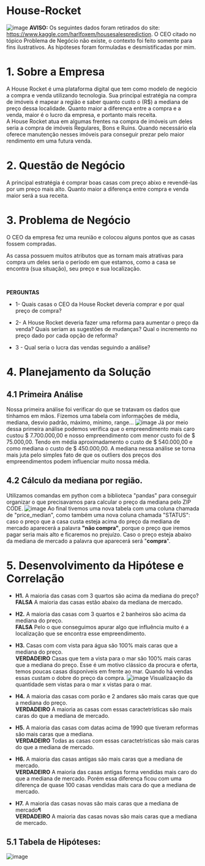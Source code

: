 # House-Rocket
![image](https://user-images.githubusercontent.com/94385953/148582727-3bca26ba-63e5-4869-9614-7273fe771316.png)
**AVISO:**  Os seguintes dados foram retirados do site:
<br> https://www.kaggle.com/harlfoxem/housesalesprediction. O CEO citado no tópico Problema de Negócio não existe, o contexto foi feito somente para fins ilustrativos. As hipóteses foram formuladas e desmistificadas por mim. 

# 1. Sobre a Empresa
A House Rocket é uma plataforma digital que tem como modelo de negócio a compra e venda utilizando tecnologia. Sua principal estratégia na compra de imóveis é mapear a região e saber quanto custo o (R$) a mediana de preço dessa localidade. Quanto maior a diferença entre a compra e a venda, maior é o lucro da empresa, e portanto mais receita. 
<br>
A House Rocket atua em algumas frentes na compra de imóveis um deles seria a compra de imóveis Regulares, Bons e Ruins. Quando necessário ela oferece manutenção nesses imóveis para conseguir prezar pelo maior rendimento em uma futura venda.

# 2. Questão de Negócio
A principal estratégia é comprar boas casas com preço abixo e revendê-las por um preço mais alto. Quanto maior a diferença entre compra e venda maior será a sua receita. 

# 3. Problema de Negócio
O CEO da empresa fez uma reunião e colocou alguns pontos que as casas fossem compradas. 
<br>

As cassa possuem muitos atributos que as tornam mais atrativas para compra um deles seria o período em que estamos, como a casa se encontra (sua situação), seu preço e sua localização.

<br>

**PERGUNTAS**
* 1- Quais casas o CEO da House Rocket deveria comprar e por qual preço de compra?

* 2- A House Rocket deveria fazer uma reforma para aumentar o preço da venda? Quais seriam as sugestões de mudanças? Qual o incremento no preço dado por cada opção de reforma?

* 3 - Qual seria o lucra das vendas seguindo a análise?


# 4. Planejamento da Solução

## 4.1 Primeira Análise 
Nossa primeira análise foi verificar do que se tratavam os dados que tínhamos em mãos. Fizemos uma tabela com informações de média, mediana, desvio padrão, máximo, mínimo, range... 
![image](https://user-images.githubusercontent.com/94385953/148584168-aa4e6b93-3ef4-4d02-8a97-7f352929d43b.png)
Já por meio dessa primeira análise podemos verifica que o empreendimento mais caro custou $ 7.700.000,00 e nosso empreendimento com menor custo foi de $ 75.000,00. Tendo em média aproximadamento o custo de $ 540.000,00 e como mediana o custo de $ 450.000,00. A mediana nessa análise se torna mais juta pelo simples fato de que os outliers dos preços dos empreendimentos podem influenciar muito nossa média. 

## 4.2 Cálculo da mediana por região.
Utilizamos comandas em python com a biblioteca "pandas" para conseguir organizar o que precisavamos para calcular o preço da mediana pelo ZIP CODE.
![image](https://user-images.githubusercontent.com/94385953/148584917-556f1aef-adf5-4fd5-a0a3-615d87516cb8.png)
Ao final tivemos uma nova tabela com uma coluna chamada de "price_median", como também uma nova coluna chamada "STATUS": caso o preço que a casa custa esteja acima do preço da mediana de mercado aparecerá a palavra **"não compra"**, porque o preço que iremos pagar seria mais alto e ficaremos no prejuízo. Caso o preço esteja abaixo da mediana de mercado a palavra que aparecerá será "**compra**". 


# 5. Desenvolvimento da Hipótese e Correlação

* **H1.** A maioria das casas com 3 quartos são acima da mediana do preço? 
<br> **FALSA** A maioria das casas estão abaixo da mediana de mercado. 

* **H2.** A maioria das casas com 3 quartos e 2 banheiros são acima da mediana do preço. 
<br>**FALSA** Pelo o que conseguimos apurar algo que influência muito é a localização que se encontra esse empreendimento. 

* **H3.** Casas com com vista para água são 100% mais caras que a mediana do preço.
<br> **VERDADEIRO** Casas que tem a vista para o mar são 100% mais caras que a mediana do preço. Esse é um motivo clássico da procura e oferta, temos poucas casas disponíveis em frente ao mar. Quando há vendas essas custam o dobre do preço da compra. 
![image](https://user-images.githubusercontent.com/94385953/148585909-3c0783b3-6e3b-49b1-9353-e1400177cd61.png)
Visualizaação da quantidade sem vistas para o mar x vistas para o mar. 

* **H4.** A maioria das casas com porão e 2 andares são mais caras que que a mediana do preço.
<br> **VERDADEIRO** A maioria as casas com essas caractetrísticas são mais caras do que a mediana de mercado. 

* **H5.** A maioria das casas com datas acima de 1990 que tiveram reformas são mais caras que a mediana.
<br> **VERDADEIRO** Todas as casas com essas caractetrísticas são mais caras do que a mediana de mercado. 

* **H6.** A maioria das casas antigas são mais caras que a mediana de mercado. 
<br> **VERDADEIRO** A maioria das casas antigas forma vendidas mais caro do que a mediana de mercado. Porém essa diferença ficou com uma diferença de quase 100 casas vendidas mais cara do que a mediana de mercado. 

* **H7.** A maioria das casas novas são mais caras que a mediana de mercado¶
<br> **VERDADEIRO** A maioria das casas novas são mais caras que a mediana de mercado.

## 5.1 Tabela de Hipóteses: 
![image](https://user-images.githubusercontent.com/94385953/148586668-8c5dd57d-6f9a-4964-8108-a3b6c2dfc8c3.png)


